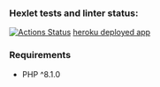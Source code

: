 ### Hexlet tests and linter status:
[![Actions Status](https://github.com/62ng/php-project-lvl3/workflows/hexlet-check/badge.svg)](https://github.com/62ng/php-project-lvl3/actions)
[heroku deployed app](https://hexlet-p3.herokuapp.com/)
### Requirements

* PHP ^8.1.0
